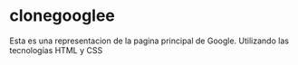 # clonegooglee
Esta es una representacion de la pagina principal de Google. Utilizando las tecnologías HTML y CSS
